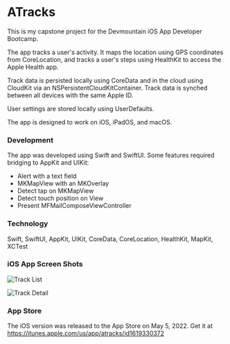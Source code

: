 # ATracks

This is my capstone project for the Devmountain iOS App Developer Bootcamp.

The app tracks a user's activity. It maps the location using GPS coordinates from CoreLocation, and tracks a user's steps using HealthKit to access the Apple Health app.

Track data is persisted locally using CoreData and in the cloud using CloudKit via an NSPersistentCloudKitContainer. Track data is synched between all devices with the same Apple ID.

User settings are stored locally using UserDefaults.

The app is designed to work on iOS, iPadOS, and macOS.

### Development

The app was developed using Swift and SwiftUI. Some features required bridging to AppKit and UIKit:

- Alert with a text field
- MKMapView with an MKOverlay
- Detect tap on MKMapView
- Detect touch position on View
- Present MFMailComposeViewController

### Technology

Swift, SwiftUI, AppKit, UIKit, CoreData, CoreLocation, HealthKit, MapKit, XCTest

### iOS App Screen Shots

![Track List](https://avantiapplications.com/images/at_ss1_tracks_01_iphone13prographite_portrait_half.png)

![Track Detail](https://avantiapplications.com/images/at_ss2_track_01_iphone13prographite_portrait_half.png)

### App Store

The iOS version was released to the App Store on May 5, 2022. Get it at https://itunes.apple.com/us/app/atracks/id1619330372
